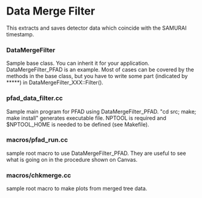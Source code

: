 # Data Merge Filter

This extracts and saves detector data which coincide with the SAMURAI
timestamp.

### DataMergeFilter
Sample base class. You can inherit it for your application.
DataMergeFilter_PFAD is an example. Most of cases can be covered by
the methods in the base class, but you have to write some part
(indicated by *****) in DataMergeFilter_XXX::Filter().

### pfad_data_filter.cc
Sample main program for PFAD using DataMergeFilter_PFAD. "cd src;
make; make install" generates executable file. NPTOOL is required and
$NPTOOL_HOME is needed to be defined (see Makefile).

### macros/pfad_run.cc
sample root macro to use DataMergeFilter_PFAD. They are useful to see what
is going on in the procedure shown on Canvas. 

### macros/chkmerge.cc
sample root macro to make plots from merged tree data.
